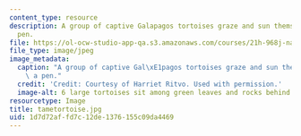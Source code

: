 ```yaml
---
content_type: resource
description: A group of captive Galapagos tortoises graze and sun themselves in a
  pen.
file: https://ol-ocw-studio-app-qa.s3.amazonaws.com/courses/21h-968j-nature-environment-and-empire-spring-2010/1d7d72affd7c12de1376155c09da4469_tametortoise.jpg
file_type: image/jpeg
image_metadata:
  caption: "A group of captive Gal\xE1pagos tortoises graze and sun themselves in\
    \ a pen."
  credit: 'Credit: Courtesy of Harriet Ritvo. Used with permission.'
  image-alt: 6 large tortoises sit among green leaves and rocks behind a wall.
resourcetype: Image
title: tametortoise.jpg
uid: 1d7d72af-fd7c-12de-1376-155c09da4469
---
```

